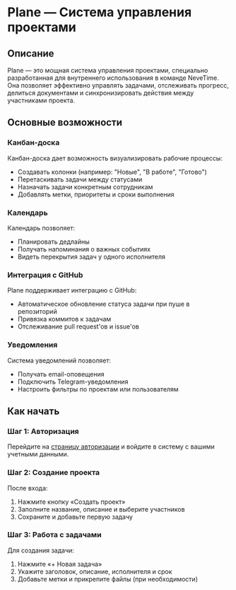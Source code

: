 # Plane — Система управления проектами

## Описание
Plane — это мощная система управления проектами, специально разработанная для внутреннего использования в команде NeveTime. Она позволяет эффективно управлять задачами, отслеживать прогресс, делиться документами и синхронизировать действия между участниками проекта.

## Основные возможности

### Канбан-доска
Канбан-доска дает возможность визуализировать рабочие процессы:
- Создавать колонки (например: "Новые", "В работе", "Готово")
- Перетаскивать задачи между статусами
- Назначать задачи конкретным сотрудникам
- Добавлять метки, приоритеты и сроки выполнения

### Календарь
Календарь позволяет:
- Планировать дедлайны
- Получать напоминания о важных событиях
- Видеть перекрытия задач у одного исполнителя

### Интеграция с GitHub
Plane поддерживает интеграцию с GitHub:
- Автоматическое обновление статуса задачи при пуше в репозиторий
- Привязка коммитов к задачам
- Отслеживание pull request'ов и issue'ов

### Уведомления
Система уведомлений позволяет:
- Получать email-оповещения
- Подключить Telegram-уведомления
- Настроить фильтры по проектам или пользователям

## Как начать

### Шаг 1: Авторизация
Перейдите на [страницу авторизации](http://103.88.242.164:1610/nevetime/) и войдите в систему с вашими учетными данными.

### Шаг 2: Создание проекта
После входа:
1. Нажмите кнопку «Создать проект»
2. Заполните название, описание и выберите участников
3. Сохраните и добавьте первую задачу

### Шаг 3: Работа с задачами
Для создания задачи:
1. Нажмите «+ Новая задача»
2. Укажите заголовок, описание, исполнителя и срок
3. Добавьте метки и прикрепите файлы (при необходимости)
